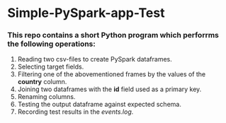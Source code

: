 # Simple-PySpark-app-Test
### This repo contains a short Python program which perforrms the following operations:

  1. Reading two csv-files to create PySpark dataframes.
  2. Selecting target fields.
  3. Filtering one of the abovementioned frames by the values of the **country** column.
  4. Joining two dataframes with the **id** field used as a primary key.
  5. Renaming columns.
  6. Testing the output dataframe against expected schema.
  7. Recording test results in the *events.log*.
